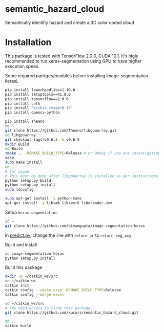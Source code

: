 # semantic_hazard_cloud
Semantically identifiy hazard and create a 3D color coded cloud

# Installation
This package is tested with TensorFlow 2.0.0, CUDA 10.1. It's higly recommended to run keras-segmentation using GPU to have higher execution speed.

Some required packges/modules before installing image-segmentation-kerasL
```sh
pip install launchpadlib==1.10.6
pip install setuptools==41.0.0
pip install tensorflow==2.0.0
pip install cntk
pip install 'scikit-image<0.15'
pip install opencv-python

pip install Theano
cd ~
git clone https://github.com/Theano/libgpuarray.git
cd libgpuarray
git checkout tags/v0.6.5 -b v0.6.9
mkdir Build
cd Build
cmake .. -DCMAKE_BUILD_TYPE=Release # or Debug if you are investigating a crash
make
sudo make install
cd ..
# for pygpu
# This must be done after libgpuarray is installed as per instructions above.
python setup.py build
python setup.py install
sudo ldconfig

sudo apt-get install -y python-mako
apt-get install -y libsm6 libxext6 libxrender-dev
```

Setup `keras-segmentation`

```sh
cd ~
git clone https://github.com/divamgupta/image-segmentation-keras
```

In [predict.py](https://github.com/divamgupta/image-segmentation-keras/blob/master/keras_segmentation/predict.py), change the line with `return pr` to `return seg_img`

Build and install

```sh
cd image-segmentation-keras
python setup.py install
```

Build this package
```sh
mkdir -p ~/catkin_ws/src
cd ~/catkin_ws
catkin init
catkin config --cmake-args -DCMAKE_BUILD_TYPE=Release
catkin config --merge-devel

cd ~/catkin_ws/src
# You need access to clone this package
git clone https://github.com/kucars/semantic_hazard_cloud.git

cd ..
catkin build
```

